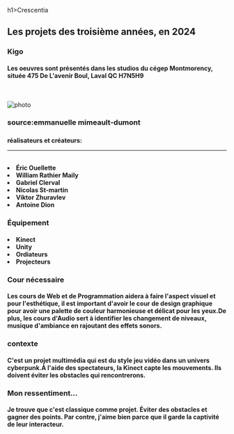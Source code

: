 h1>Crescentia</h1>

<h2>Les projets des troisième années, en 2024</h2>
<h3>Kigo</h3>
<h4>Les oeuvres sont présentés dans les studios du cégep Montmorency, située 475 De L'avenir Boul, Laval QC H7N5H9</h4>
<br>

![photo](medias/kigo.png)

<h3>source:emmanuelle mimeault-dumont<h3/>
<h4>
  réalisateurs et créateurs:
  <hr>
  <br>
  <li>Éric Ouellette</li>
  <li>William Rathier Maily</li>
  <li>Gabriel Clerval</li>
  <li>Nicolas St-martin</li>
  <li>Viktor Zhuravlev</li>
  <li>Antoine Dion</li>
</h4>
<h3>Équipement</h3>
<h4>
  <li>Kinect</li>
  <li>Unity</li>
  <li>Ordiateurs</li>
  <li>Projecteurs</li>
</h4>
<h3>Cour nécessaire</h3>
<h4>Les cours de Web et de Programmation aidera à faire l'aspect visuel et pour l'esthétique, il est important d'avoir le cour de design graphique pour avoir une palette de couleur harmonieuse et délicat pour les yeux.De plus, les cours d'Audio sert à identifier les changement de niveaux, musique d'ambiance en rajoutant des effets sonors.</h4>
<h3>contexte</h3>
<h4>C'est un projet multimédia qui est du style jeu vidéo dans un univers cyberpunk.À l'aide des spectateurs, la Kinect capte les mouvements. Ils doivent éviter les obstacles qui rencontrerons.
</h4>
<h3>Mon ressentiment...</h3>
<h4>Je trouve que c'est classique comme projet. Éviter des obstacles et gagner des points. Par contre, j'aime bien parce que il garde la captivité de leur interacteur.</h4>
